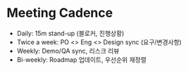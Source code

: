 # Meeting Cadence

- Daily: 15m stand-up (블로커, 진행상황)
- Twice a week: PO <> Eng <> Design sync (요구/변경사항)
- Weekly: Demo/QA sync, 리스크 리뷰
- Bi-weekly: Roadmap 업데이트, 우선순위 재정렬
